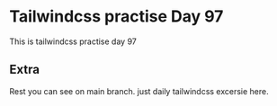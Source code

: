 # Tailwindcss practise Day 97

This is tailwindcss practise day 97

## Extra

Rest you can see on main branch. just daily tailwindcss excersie here.
